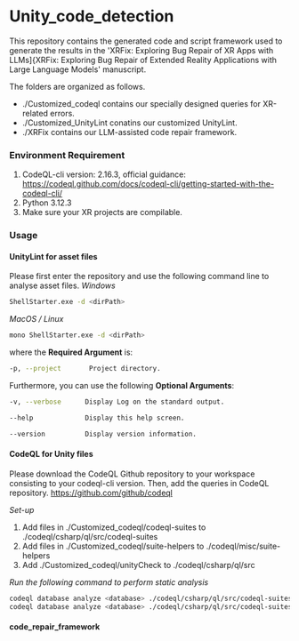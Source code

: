 # Unity_code_detection
This repository contains the generated code and script framework used to generate the results in the 'XRFix: Exploring Bug Repair of XR Apps with LLMs]{XRFix: Exploring Bug Repair of Extended Reality Applications with Large Language Models' manuscript.

The folders are organized as follows.
* ./Customized_codeql contains our specially designed queries for XR-related errors.
* ./Customized_UnityLint conatins our customized UnityLint.
* ./XRFix contains our LLM-assisted code repair framework.

### Environment Requirement
1. CodeQL-cli version: 2.16.3, official guidance: https://codeql.github.com/docs/codeql-cli/getting-started-with-the-codeql-cli/
2. Python 3.12.3
3. Make sure your XR projects are compilable.

### Usage
#### UnityLint for asset files
Please first enter the repository and use the following command line to analyse asset files.
*Windows*
```bash
ShellStarter.exe -d <dirPath>
```

*MacOS / Linux*
```bash
mono ShellStarter.exe -d <dirPath>
```

where the **Required Argument** is:
```bash
-p, --project       Project directory.
```

Furthermore, you can use the following **Optional Arguments**:
```bash
-v, --verbose      Display Log on the standard output.

--help             Display this help screen.

--version          Display version information.
```

#### CodeQL for Unity files
Please download the CodeQL Github repository to your workspace consisting to your codeql-cli version. Then, add the queries in CodeQL repository.
https://github.com/github/codeql

*Set-up*
1. Add files in ./Customized_codeql/codeql-suites to ./codeql/csharp/ql/src/codeql-suites
2. Add files in ./Customized_codeql/suite-helpers to ./codeql/misc/suite-helpers
3. Add  ./Customized_codeql/unityCheck to ./codeql/csharp/ql/src

*Run the following command to perform static analysis*
```bash
codeql database analyze <database> ./codeql/csharp/ql/src/codeql-suites/special_select_check.qls
codeql database analyze <database> ./codeql/csharp/ql/src/codeql-suites/unity-check.qls
```

#### code_repair_framework




